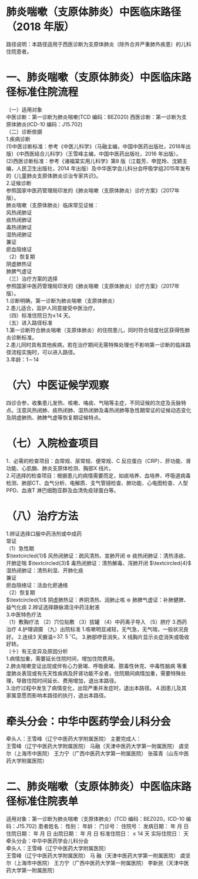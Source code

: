 # 肺炎喘嗽（支原体肺炎）中医临床路径 （2018 年版）  
路径说明：本路径适用于西医诊断为支原体肺炎（除外合并严重肺外疾患）的儿科住院患者。  
# 一、肺炎喘嗽（支原体肺炎）中医临床路径标准住院流程  
（一）适用对象  
中医诊断：第一诊断为肺炎喘嗽(TCD 编码：BEZ020) 西医诊断：第一诊断为支原体肺炎(ICD-10 编码：J15.702)  
（二）诊断依据  
1.疾病诊断  
(1)中医诊断标准：参考《中医儿科学》（马融主编，中国中医药出版社，2016年出版）《中西医结合儿科学》（王雪峰主编，中国中医药出版社，2016 年出版）。  
(2)西医诊断标准：参考《诸福棠实用儿科学》第8 版（江载芳、申昆玲、沈颖主编，人民卫生出版社，2014 年出版）及中华医学会儿科分会呼吸学组2015年发布的《儿童肺炎支原体肺炎诊治专家共识》。  
2.证候诊断  
参照国家中医药管理局印发的《肺炎喘嗽（支原体肺炎）诊疗方案》（2017年版）。  
肺炎喘嗽（支原体肺炎）临床常见证候：  
风热闭肺证  
痰热闭肺证  
毒热闭肺证  
湿热闭肺证  
兼证  
瘀血阻络证  
（2）恢复期  
阴虚肺热证  
肺脾气虚证  
（三）治疗方案的选择  
参照国家中医药管理局印发的《肺炎喘嗽（支原体肺炎）诊疗方案》（2017年版）。  
1.诊断明确，第一诊断为肺炎喘嗽（支原体肺炎）  
2.患儿适合，监护人同意接受中医治疗。  
（四）标准住院日为$\leqslant\!14$ 天。  
（五）进入路径标准  
1.第一诊断符合肺炎喘嗽（支原体肺炎）的住院患儿，同时符合轻度社区获得性肺炎诊断标准。  
2.患儿同时具有其他疾病，若在治疗期间无需特殊处理也不影响第一诊断的临床路径流程实施时，可以进入路径。  
3.年龄：$1\!\sim\!14$  
# （六）中医证候学观察  
四诊合参，收集患儿发热、咳嗽、咯痰、气喘等主症，不同证候的次症及舌脉特点。注意风热闭肺、痰热闭肺、湿热闭肺及毒热闭肺等急性期常证的证候动态变化及阴虚肺热、肺脾气虚等恢复期证候特点。  
# （七）入院检查项目  
1．必需的检查项目：血常规、尿常规、便常规、C 反应蛋白（CRP）、肝功能、肾功能、心肌酶、肺炎支原体检测、胸部X 线片。  
2.可选择的检查项目：根据患儿的病情需要而定，如痰培养、血培养、呼吸道病毒检测、肺部CT、血气分析、电解质、支气管镜检查、肺功能、心电图检查、人型PPD、血液T 淋巴细胞亚群及血清免疫球蛋白等。  
# （八）治疗方法  
1.辨证选择口服中药汤剂或中成药  
常证  
（1）急性期  
$\textcircled{1}$ 风热闭肺证：疏风清热、宣肺开闭  $\circledcirc$ 痰热闭肺证：清热涤痰、开肺定喘  $\textcircled{3}$ 毒热闭肺证：清热解毒、泻肺开闭  $\textcircled{4}$ 湿热闭肺证：清热利湿、开肺化痰  
兼证  
瘀血阻络证：活血化瘀通络  
（2）恢复期  
$\textcircled{1}$ 阴虚肺热证：养阴清热、润肺止咳  $\circledcirc$ 肺脾气虚证：补肺健脾、益气化痰  2.辨证选择静脉滴注中药注射液  
3.中医特色疗法  
（1）敷胸疗法 （2）穴位贴敷  （3）拔罐 （4）中药离子导入 （5）脐疗 3.西药治疗   4.护理调摄  （九）出院标准 1.咳嗽明显减轻，无气急，无气喘，一般状况良好。 2.连续3 天腋温$<\!37.~5\,^{\circ}\mathrm{C}$。 3.肺部啰音消失，X 线胸片显示炎症消失或吸收好转。  
（十）有无变异及原因分析  
1.病情加重，需要延长住院时间，增加住院费用。  
2.肺炎喘嗽变证出现或伴有心力衰竭、呼吸衰竭、脓毒性休克、中毒性脑病 等重度肺炎表现或有先天性疾病及肝肾功能不全者，住院期间病情加重，需要特殊处理，导致住院时间延长、费用增加，退出本路径。  
3.治疗过程中发生了病情变化，出现严重并发症时，退出本路径。 4.因患儿及其家属意愿而影响本路径的执行，退出本路径。  
# 牵头分会：中华中医药学会儿科分会  
牵头人：王雪峰（辽宁中医药大学附属医院） 主要完成人：  
王雪峰（辽宁中医药大学附属医院） 马融（天津中医药大学第一附属医院） 虞坚尔（上海市中医院） 王力宁（广西中医药大学第一附属医院） 张葆青（山东中医药大学附属医院）  
# 二、肺炎喘嗽（支原体肺炎）中医临床路径标准住院表单  
适用对象：第一诊断为肺炎喘嗽（支原体肺炎）(TCD 编码：BEZ020，ICD-10 编码：J15.702) 患者姓名：                 性别：      年龄：    门诊号：    住院号：             发病日期：     年  月  日  住院日期：     年  月  日  出院日期：  年  月  日 标准住院日：${\leqslant}14$ 天        实际住院日：     天  
牵头分会：中华中医药学会儿科分会  
牵头人：王雪峰（辽宁中医药大学附属医院）  
王雪峰（辽宁中医药大学附属医院） 马  融（天津中医药大学第一附属医院） 虞坚尔（上海市中医院） 王力宁（广西中医药大学第一附属医院） 李新民（天津中医药大学第一附属医院）  